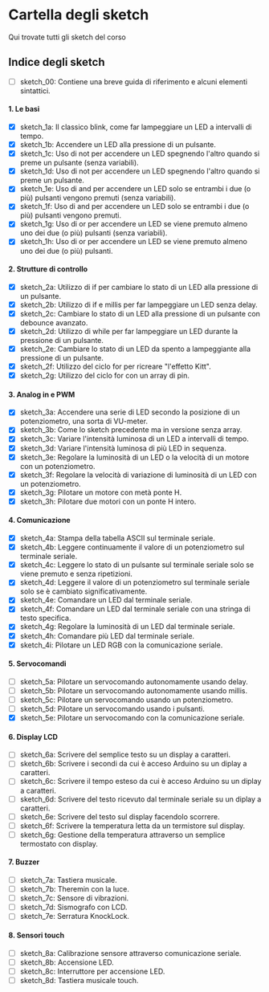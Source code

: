 # Cartella degli sketch
Qui trovate tutti gli sketch del corso

## Indice degli sketch

- [ ] sketch_00: Contiene una breve guida di riferimento e alcuni elementi sintattici.

#### 1. Le basi
- [x] sketch_1a: Il classico blink, come far lampeggiare un LED a intervalli di tempo.
- [x] sketch_1b: Accendere un LED alla pressione di un pulsante.
- [x] sketch_1c: Uso di not per accendere un LED spegnendo l'altro quando si preme un pulsante (senza variabili).
- [x] sketch_1d: Uso di not per accendere un LED spegnendo l'altro quando si preme un pulsante.
- [x] sketch_1e: Uso di and per accendere un LED solo se entrambi i due (o più) pulsanti vengono premuti (senza variabili).
- [x] sketch_1f: Uso di and per accendere un LED solo se entrambi i due (o più) pulsanti vengono premuti.
- [x] sketch_1g: Uso di or per accendere un LED se viene premuto almeno uno dei due (o più) pulsanti (senza variabili).
- [x] sketch_1h: Uso di or per accendere un LED se viene premuto almeno uno dei due (o più) pulsanti.

#### 2. Strutture di controllo
- [x] sketch_2a: Utilizzo di if per cambiare lo stato di un LED alla pressione di un pulsante.
- [x] sketch_2b: Utilizzo di if e millis per far lampeggiare un LED senza delay.
- [x] sketch_2c: Cambiare lo stato di un LED alla pressione di un pulsante con debounce avanzato.
- [x] sketch_2d: Utilizzo di while per far lampeggiare un LED durante la pressione di un pulsante.
- [x] sketch_2e: Cambiare lo stato di un LED da spento a lampeggiante alla pressione di un pulsante.
- [x] sketch_2f: Utilizzo del ciclo for per ricreare "l'effetto Kitt".
- [x] sketch_2g: Utilizzo del ciclo for con un array di pin.

#### 3. Analog in e PWM
- [x] sketch_3a: Accendere una serie di LED secondo la posizione di un potenziometro, una sorta di VU-meter.
- [x] sketch_3b: Come lo sketch precedente ma in versione senza array.
- [x] sketch_3c: Variare l'intensità luminosa di un LED a intervalli di tempo.
- [x] sketch_3d: Variare l'intensità luminosa di più LED in sequenza.
- [x] sketch_3e: Regolare la luminosità di un LED o la velocità di un motore con un potenziometro.
- [x] sketch_3f: Regolare la velocità di variazione di luminosità di un LED con un potenziometro.
- [x] sketch_3g: Pilotare un motore con metà ponte H.
- [x] sketch_3h: Pilotare due motori con un ponte H intero.

#### 4. Comunicazione
- [x] sketch_4a: Stampa della tabella ASCII sul terminale seriale.
- [x] sketch_4b: Leggere continuamente il valore di un potenziometro sul terminale seriale.
- [x] sketch_4c: Leggere lo stato di un pulsante sul terminale seriale solo se viene premuto e senza ripetizioni.
- [x] sketch_4d: Leggere il valore di un potenziometro sul terminale seriale solo se è cambiato significativamente.
- [x] sketch_4e: Comandare un LED dal terminale seriale.
- [x] sketch_4f: Comandare un LED dal terminale seriale con una stringa di testo specifica.
- [x] sketch_4g: Regolare la luminosità di un LED dal terminale seriale.
- [x] sketch_4h: Comandare più LED dal terminale seriale.
- [x] sketch_4i: Pilotare un LED RGB con la comunicazione seriale.

#### 5. Servocomandi
- [ ] sketch_5a: Pilotare un servocomando autonomamente usando delay.
- [ ] sketch_5b: Pilotare un servocomando autonomamente usando millis.
- [ ] sketch_5c: Pilotare un servocomando usando un potenziometro.
- [ ] sketch_5d: Pilotare un servocomando usando i pulsanti.
- [x] sketch_5e: Pilotare un servocomando con la comunicazione seriale.

#### 6. Display LCD
- [ ] sketch_6a: Scrivere del semplice testo su un display a caratteri.
- [ ] sketch_6b: Scrivere i secondi da cui è acceso Arduino su un diplay a caratteri.
- [ ] sketch_6c: Scrivere il tempo esteso da cui è acceso Arduino su un diplay a caratteri.
- [ ] sketch_6d: Scrivere del testo ricevuto dal terminale seriale su un diplay a caratteri.
- [ ] sketch_6e: Scrivere del testo sul display facendolo scorrere.
- [ ] sketch_6f: Scrivere la temperatura letta da un termistore sul display.
- [ ] sketch_6g: Gestione della temperatura attraverso un semplice termostato con display.

#### 7. Buzzer
- [ ] sketch_7a: Tastiera musicale.
- [ ] sketch_7b: Theremin con la luce.
- [ ] sketch_7c: Sensore di vibrazioni.
- [ ] sketch_7d: Sismografo con LCD.
- [ ] sketch_7e: Serratura KnockLock.

#### 8. Sensori touch
- [ ] sketch_8a: Calibrazione sensore attraverso comunicazione seriale.
- [ ] sketch_8b: Accensione LED.
- [ ] sketch_8c: Interruttore per accensione LED.
- [ ] sketch_8d: Tastiera musicale touch.